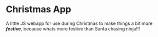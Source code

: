 # Christmas App
A little JS webapp for use during Christmas to make things a bit more _**festive**_, because whats more festive than Santa chasing ninja!!!